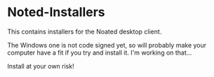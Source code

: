 # Noted-Installers

This contains installers for the Noated desktop client.

The Windows one is not code signed yet, so will probably make your computer have a fit if you try and install it. I'm working on that...

Install at your own risk!
